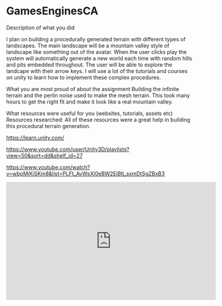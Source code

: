 # GamesEnginesCA
Description of what you did

I plan on building a procedurally generated terrain with different types of landscapes. The main landscape will be a mountain valley style of landscape like something out of the avatar. When the user clicks play the system will automatically generate a new world each time with random hills and pits embedded throughout. The user will be able to explore the landcape with their arrow keys. I will use a lot of the tutorials and courses on unity to learn how to implement these complex procedures.

What you are most proud of about the assignment
Building the infinite terrain and the perlin noise used to make the mesh terrain. This took many hours to get the right fit and make it look like a real mountain valley.

What resources were useful for you (websites, tutorials, assets etc)
Resources researched:
All of these resources were a great help in building this procedural terrain generation.

https://learn.unity.com/

https://www.youtube.com/user/Unity3D/playlists?view=50&sort=dd&shelf_id=27

https://www.youtube.com/watch?v=wbpMiKiSKm8&list=PLFt_AvWsXl0eBW2EiBtl_sxmDtSgZBxB3

<iframe width="560" height="315" src="https://www.youtube.com/embed/JIzOX0aGz9s" frameborder="0" allow="accelerometer; autoplay; encrypted-media; gyroscope; picture-in-picture" allowfullscreen></iframe>
